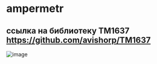 # ampermetr
## ссылка на библиотеку TM1637 https://github.com/avishorp/TM1637
![image](https://user-images.githubusercontent.com/42141666/119172667-ab26ed00-ba7f-11eb-9617-90788b15070a.png)
